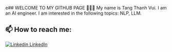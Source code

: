e## WELCOME TO MY GITHUB PAGE 👋👋👋
My name is Tang Thanh Vui. I am an AI engineer. I am interested in the following topics: NLP, LLM.<br>
## 📫 How to reach me: 
[![Linkedin](https://i.stack.imgur.com/gVE0j.png)  LinkedIn](https://www.linkedin.com/in/t%C4%83ng-th%C3%A0nh-vui-b70937252/)
